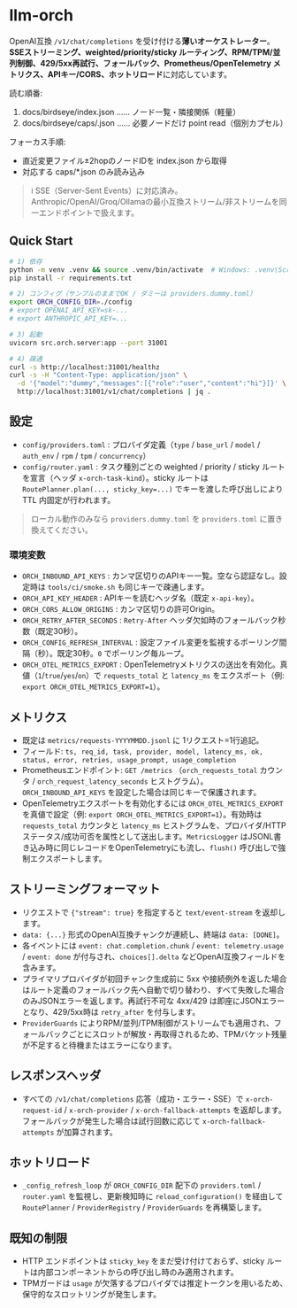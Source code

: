 # llm-orch

OpenAI互換 `/v1/chat/completions` を受け付ける**薄いオーケストレーター**。**SSEストリーミング、weighted/priority/sticky ルーティング、RPM/TPM/並列制御、429/5xx再試行、フォールバック、Prometheus/OpenTelemetry メトリクス、APIキー/CORS、ホットリロード**に対応しています。

<!-- LLM-BOOTSTRAP v1 -->
読む順番:
1. docs/birdseye/index.json  …… ノード一覧・隣接関係（軽量）
2. docs/birdseye/caps/<path>.json …… 必要ノードだけ point read（個別カプセル）

フォーカス手順:
- 直近変更ファイル±2hopのノードIDを index.json から取得
- 対応する caps/*.json のみ読み込み
<!-- /LLM-BOOTSTRAP -->

> ℹ️ SSE（Server-Sent Events）に対応済み。Anthropic/OpenAI/Groq/Ollamaの最小互換ストリーム/非ストリームを同一エンドポイントで扱えます。

## Quick Start

```bash
# 1) 依存
python -m venv .venv && source .venv/bin/activate  # Windows: .venv\Scripts\activate
pip install -r requirements.txt

# 2) コンフィグ（サンプルのままでOK / ダミーは providers.dummy.toml）
export ORCH_CONFIG_DIR=./config
# export OPENAI_API_KEY=sk-...
# export ANTHROPIC_API_KEY=...

# 3) 起動
uvicorn src.orch.server:app --port 31001

# 4) 疎通
curl -s http://localhost:31001/healthz
curl -s -H "Content-Type: application/json" \
  -d '{"model":"dummy","messages":[{"role":"user","content":"hi"}]}' \
  http://localhost:31001/v1/chat/completions | jq .
```

## 設定

- `config/providers.toml` : プロバイダ定義（`type` / `base_url` / `model` / `auth_env` / `rpm` / `tpm` / `concurrency`）
- `config/router.yaml` : タスク種別ごとの weighted / priority / sticky ルートを宣言（ヘッダ `x-orch-task-kind`）。sticky ルートは `RoutePlanner.plan(..., sticky_key=...)` でキーを渡した呼び出しにより TTL 内固定が行われます。

> ローカル動作のみなら `providers.dummy.toml` を `providers.toml` に置き換えてください。

### 環境変数

- `ORCH_INBOUND_API_KEYS` : カンマ区切りのAPIキー一覧。空なら認証なし。設定時は `tools/ci/smoke.sh` も同じキーで疎通します。
- `ORCH_API_KEY_HEADER` : APIキーを読むヘッダ名（既定 `x-api-key`）。
- `ORCH_CORS_ALLOW_ORIGINS` : カンマ区切りの許可Origin。
- `ORCH_RETRY_AFTER_SECONDS` : `Retry-After` ヘッダ欠如時のフォールバック秒数（既定30秒）。
- `ORCH_CONFIG_REFRESH_INTERVAL` : 設定ファイル変更を監視するポーリング間隔（秒）。既定30秒。`0` でポーリング毎ループ。
- `ORCH_OTEL_METRICS_EXPORT` : OpenTelemetryメトリクスの送出を有効化。真値（`1`/`true`/`yes`/`on`）で `requests_total` と `latency_ms` をエクスポート（例: `export ORCH_OTEL_METRICS_EXPORT=1`）。

## メトリクス

- 既定は `metrics/requests-YYYYMMDD.jsonl` に 1リクエスト=1行追記。
- フィールド: `ts, req_id, task, provider, model, latency_ms, ok, status, error, retries, usage_prompt, usage_completion`
- Prometheusエンドポイント: `GET /metrics` （`orch_requests_total` カウンタ / `orch_request_latency_seconds` ヒストグラム）。`ORCH_INBOUND_API_KEYS` を設定した場合は同じキーで保護されます。
- OpenTelemetryエクスポートを有効化するには `ORCH_OTEL_METRICS_EXPORT` を真値で設定（例: `export ORCH_OTEL_METRICS_EXPORT=1`）。有効時は `requests_total` カウンタと `latency_ms` ヒストグラムを、プロバイダ/HTTPステータス/成功可否を属性として送出します。`MetricsLogger` はJSONL書き込み時に同じレコードをOpenTelemetryにも流し、`flush()` 呼び出しで強制エクスポートします。

## ストリーミングフォーマット

- リクエストで `{"stream": true}` を指定すると `text/event-stream` を返却します。
- `data: {...}` 形式のOpenAI互換チャンクが連続し、終端は `data: [DONE]`。
- 各イベントには `event: chat.completion.chunk` / `event: telemetry.usage` / `event: done` が付与され、`choices[].delta` などOpenAI互換フィールドを含みます。
- プライマリプロバイダが初回チャンク生成前に 5xx や接続例外を返した場合はルート定義のフォールバック先へ自動で切り替わり、すべて失敗した場合のみJSONエラーを返します。再試行不可な 4xx/429 は即座にJSONエラーとなり、429/5xx時は `retry_after` を付与します。
- `ProviderGuards` によりRPM/並列/TPM制御がストリームでも適用され、フォールバックごとにスロットが解放・再取得されるため、TPMバケット残量が不足すると待機またはエラーになります。

## レスポンスヘッダ

- すべての `/v1/chat/completions` 応答（成功・エラー・SSE）で `x-orch-request-id` / `x-orch-provider` / `x-orch-fallback-attempts` を返却します。フォールバックが発生した場合は試行回数に応じて `x-orch-fallback-attempts` が加算されます。

## ホットリロード

- `_config_refresh_loop` が `ORCH_CONFIG_DIR` 配下の `providers.toml` / `router.yaml` を監視し、更新検知時に `reload_configuration()` を経由して `RoutePlanner` / `ProviderRegistry` / `ProviderGuards` を再構築します。

## 既知の制限

- HTTP エンドポイントは `sticky_key` をまだ受け付けておらず、sticky ルートは内部コンポーネントからの呼び出し時のみ適用されます。
- TPMガードは `usage` が欠落するプロバイダでは推定トークンを用いるため、保守的なスロットリングが発生します。
